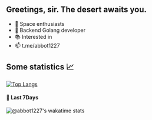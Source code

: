 ## Greetings, sir. The desert awaits you.

- 🔭 Space enthusiasts
- 📔 Backend Golang developer
- 📚 Interested in
- 📫 t.me/abbot1227


## Some statistics 📈

[![Top Langs](https://github-readme-stats.vercel.app/api/top-langs/?username=abbot1227&count_private=true&langs_count=6)](https://github.com/anuraghazra/github-readme-stats)

#### 📒 Last 7Days
![@abbot1227's wakatime stats](https://github-readme-stats.vercel.app/api/wakatime?username=@abbot1227)
